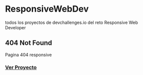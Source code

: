 # ResponsiveWebDev
todos los proyectos de devchallenges.io del reto Responsive Web Developer

## 404 Not Found
Pagina 404 responsive

### [Ver Proyecto](https://github.com/D3r3-k/ResponsiveWebDev/tree/master/404-not-found-master)
